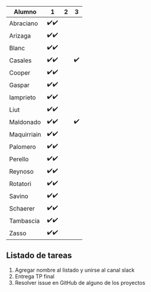 
|Alumno|1|2|3|
|---|---|---|---|
|Abraciano| :heavy_check_mark::heavy_check_mark:|||
|Arizaga| :heavy_check_mark::heavy_check_mark:|||
|Blanc|:heavy_check_mark::heavy_check_mark:|||
|Casales|:heavy_check_mark::heavy_check_mark:||:heavy_check_mark:|
|Cooper|:heavy_check_mark::heavy_check_mark: |||
|Gaspar|:heavy_check_mark::heavy_check_mark:|||
|Iamprieto|:heavy_check_mark::heavy_check_mark: |||
|Liut| :heavy_check_mark::heavy_check_mark: |||
|Maldonado|:heavy_check_mark::heavy_check_mark:||:heavy_check_mark:|
|Maquirriain|:heavy_check_mark::heavy_check_mark:|||
|Palomero|:heavy_check_mark::heavy_check_mark:|||
|Perello|:heavy_check_mark::heavy_check_mark:|||
|Reynoso|:heavy_check_mark::heavy_check_mark:|||
|Rotatori|:heavy_check_mark::heavy_check_mark:|||
|Savino|:heavy_check_mark::heavy_check_mark:|||
|Schaerer|:heavy_check_mark::heavy_check_mark:|||
|Tambascia|:heavy_check_mark::heavy_check_mark:|||
|Zasso|:heavy_check_mark::heavy_check_mark:|||

## Listado de tareas
1) Agregar nombre al listado y unirse al canal slack
2) Entrega TP final
3) Resolver issue en GitHub de alguno de los proyectos

